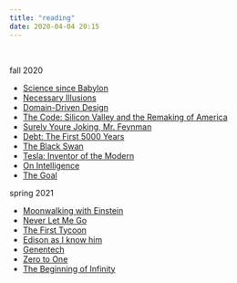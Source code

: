 ```yaml
---
title: "reading"
date: 2020-04-04 20:15
---
```

&nbsp;

fall 2020
  * [Science since Babylon](https://www.goodreads.com/book/show/3410541-science-since-babylon)
  * [Necessary Illusions](https://en.wikipedia.org/wiki/Necessary_Illusions)
  * [Domain-Driven Design](https://www.goodreads.com/book/show/179133.Domain_Driven_Design)
  * [The Code: Silicon Valley and the Remaking of America](https://www.goodreads.com/book/show/42403122-the-code)
  * [Surely Youre Joking, Mr. Feynman](https://www.goodreads.com/book/show/35167685-surely-you-re-joking-mr-feynman)
  * [Debt: The First 5000 Years](https://www.goodreads.com/book/show/6617037-debt)
  * [The Black Swan](https://en.wikipedia.org/wiki/The_Black_Swan:_The_Impact_of_the_Highly_Improbable)
  * [Tesla: Inventor of the
Modern](https://www.goodreads.com/book/show/36236161-tesla)
  * [On Intelligence](https://en.wikipedia.org/wiki/On_Intelligence)
  * [The Goal](https://en.wikipedia.org/wiki/The_Goal_(novel))

spring 2021
  * [Moonwalking with Einstein](https://en.wikipedia.org/wiki/Moonwalking_with_Einstein)
  * [Never Let Me Go](https://en.wikipedia.org/wiki/Never_Let_Me_Go_(novel))
  * [The First Tycoon](https://en.wikipedia.org/wiki/The_First_Tycoon)
  * [Edison as I know him](https://quod.lib.umich.edu/g/genpub/3936620.0001.001?view=toc)
  * [Genentech](https://www.goodreads.com/book/show/12703074-genentech)
  * [Zero to One](https://en.wikipedia.org/wiki/Zero_to_One)
  * [The Beginning of Infinity](https://en.wikipedia.org/wiki/The_Beginning_of_Infinity)
